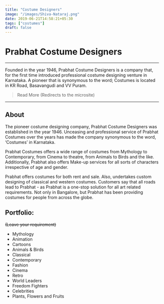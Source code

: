 ```yaml
---
title: "Costume Designers"
image: "/images/Shiva-Nataraj.png"
date: 2019-06-21T14:58:21+05:30
tags: ["costumes"]
draft: false
---
```


# Prabhat Costume Designers

---

Founded in the year 1946, Prabhat Costume Designers is a company that, for the first time introduced professional costume designing venture in Karnataka. A pioneer that is synonymous to the word; Costumes is located in KR Road, Basavangudi and VV Puram.

>Read More (Redirects to the microsite)

---

## About

The pioneer costume designing company, Prabhat Costume Designers was established in the year 1946. Unceasing and professional service of Prabhat Costumes over the years has made the company synonymous to the word, ‘Costumes’ in Karnataka.

Prabhat Costumes offers a wide range of costumes from Mythology to Contemporary, from Cinema to theatre, from Animals to Birds and the like. Additionally, Prabhat also offers Make-up services for all sorts of characters irrespective of age and gender.

Prabhat offers costumes for both rent and sale. Also, undertakes custom designing of classical and western costumes. Customers say that all roads lead to Prabhat - as Prabhat is a one-stop solution for all art related requirements. Not only in Bangalore, but Prabhat has been providing costumes for people from across the globe.

## Portfolio:  
~~(Leave your requirement)~~

* Mythology
* Animation
* Cartoons
* Animals & Birds
* Classical
* Contemporary
* Fashion
* Cinema
* Retro
* World Leaders
* Freedom Fighters
* Celebrities
* Plants, Flowers and Fruits

